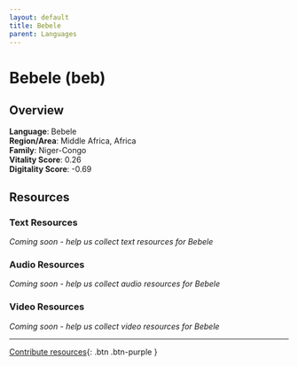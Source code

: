 ```yaml
---
layout: default
title: Bebele
parent: Languages
---
```


# Bebele (beb)

## Overview

**Language**: Bebele  
**Region/Area**: Middle Africa, Africa  
**Family**: Niger-Congo  
**Vitality Score**: 0.26  
**Digitality Score**: -0.69  

## Resources

### Text Resources
*Coming soon - help us collect text resources for Bebele*

### Audio Resources
*Coming soon - help us collect audio resources for Bebele*

### Video Resources
*Coming soon - help us collect video resources for Bebele*

---

[Contribute resources](https://fairtrain.github.io/){: .btn .btn-purple }
